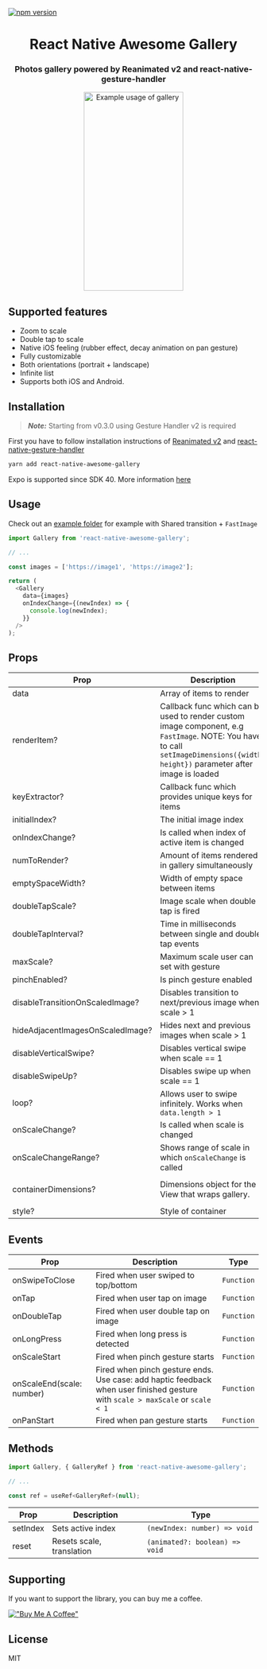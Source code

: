[![npm version](https://badge.fury.io/js/react-native-awesome-gallery.svg)](https://badge.fury.io/js/react-native-awesome-gallery)

<p align="center">
  <h1 align="center">React Native Awesome Gallery</h1>
  <h3 align="center">Photos gallery powered by Reanimated v2 and react-native-gesture-handler</h3>
</p>

<p align="center">
  <img width="200" height="400" src="example-0.0.3.gif" alt="Example usage of gallery">
</p>

## Supported features

- Zoom to scale
- Double tap to scale
- Native iOS feeling (rubber effect, decay animation on pan gesture)
- Fully customizable
- Both orientations (portrait + landscape)
- Infinite list
- Supports both iOS and Android.

## Installation

> **_Note:_** Starting from v0.3.0 using Gesture Handler v2 is required

First you have to follow installation instructions of [Reanimated v2](https://docs.swmansion.com/react-native-reanimated/) and [react-native-gesture-handler](https://docs.swmansion.com/react-native-gesture-handler/)

```sh
yarn add react-native-awesome-gallery
```

Expo is supported since SDK 40. More information [here](https://docs.expo.io/versions/latest/sdk/reanimated/)

## Usage

Check out an [example folder](./example) for example with Shared transition + `FastImage`

```js
import Gallery from 'react-native-awesome-gallery';

// ...

const images = ['https://image1', 'https://image2'];

return (
  <Gallery
    data={images}
    onIndexChange={(newIndex) => {
      console.log(newIndex);
    }}
  />
);
```

## Props

| Prop                             | Description                                                                                                                                                                     | Type                                                                                             | Default                                                                |
| -------------------------------- | ------------------------------------------------------------------------------------------------------------------------------------------------------------------------------- | ------------------------------------------------------------------------------------------------ | ---------------------------------------------------------------------- |
| data                             | Array of items to render                                                                                                                                                        | `T[]`                                                                                            | `undefined`                                                            |
| renderItem?                      | Callback func which can be used to render custom image component, e.g `FastImage`. NOTE: You have to call `setImageDimensions({width, height})` parameter after image is loaded | `(renderItemInfo: {item: T, index: number, setImageDimensions: Function}) => React.ReactElement` | `undefined`                                                            |
| keyExtractor?                    | Callback func which provides unique keys for items                                                                                                                              | `(item: T, index: number) => string or number`                                                   | Takes `id` or `key` or `_id` from `Item`, otherwise puts `Item` as key |
| initialIndex?                    | The initial image index                                                                                                                                                         | `number`                                                                                         | `0`                                                                    |
| onIndexChange?                   | Is called when index of active item is changed                                                                                                                                  | `(newIndex: number) => void`                                                                     | `undefined`                                                            |
| numToRender?                     | Amount of items rendered in gallery simultaneously                                                                                                                              | `number`                                                                                         | `5`                                                                    |
| emptySpaceWidth?                 | Width of empty space between items                                                                                                                                              | `number`                                                                                         | `30`                                                                   |
| doubleTapScale?                  | Image scale when double tap is fired                                                                                                                                            | `number`                                                                                         | `3`                                                                    |
| doubleTapInterval?               | Time in milliseconds between single and double tap events                                                                                                                       | `number`                                                                                         | `500`                                                                  |
| maxScale?                        | Maximum scale user can set with gesture                                                                                                                                         | `number`                                                                                         | `6`                                                                    |
| pinchEnabled?                    | Is pinch gesture enabled                                                                                                                                                        | `boolean`                                                                                        | `true`                                                                 |
| disableTransitionOnScaledImage?  | Disables transition to next/previous image when scale > 1                                                                                                                       | `boolean`                                                                                        | `false`                                                                |
| hideAdjacentImagesOnScaledImage? | Hides next and previous images when scale > 1                                                                                                                                   | `boolean`                                                                                        | `false`                                                                |
| disableVerticalSwipe?            | Disables vertical swipe when scale == 1                                                                                                                                         | `boolean`                                                                                        | `false`                                                                |
| disableSwipeUp?                  | Disables swipe up when scale == 1                                                                                                                                               | `boolean`                                                                                        | `false`                                                                |
| loop?                            | Allows user to swipe infinitely. Works when `data.length > 1`                                                                                                                   | `boolean`                                                                                        | `false`                                                                |
| onScaleChange?                   | Is called when scale is changed                                                                                                                                                 | `(scale: number) => void`                                                                        | `undefined`                                                            |
| onScaleChangeRange?              | Shows range of scale in which `onScaleChange` is called                                                                                                                         | `{start: number, end: number}`                                                                   | `undefined`                                                            |
| containerDimensions?             | Dimensions object for the View that wraps gallery.                                                                                                                              | `{width: number, height: number}`                                                                | value returned from `useWindowDimensions()` hook.                      |
| style?                           | Style of container                                                                                                                                                              | `ViewStyle`                                                                                      | `undefined`                                                            |

## Events

| Prop                      | Description                                                                                                                    | Type       |
| ------------------------- | ------------------------------------------------------------------------------------------------------------------------------ | ---------- |
| onSwipeToClose            | Fired when user swiped to top/bottom                                                                                           | `Function` |
| onTap                     | Fired when user tap on image                                                                                                   | `Function` |
| onDoubleTap               | Fired when user double tap on image                                                                                            | `Function` |
| onLongPress               | Fired when long press is detected                                                                                              | `Function` |
| onScaleStart              | Fired when pinch gesture starts                                                                                                | `Function` |
| onScaleEnd(scale: number) | Fired when pinch gesture ends. Use case: add haptic feedback when user finished gesture with `scale > maxScale` or `scale < 1` | `Function` |
| onPanStart                | Fired when pan gesture starts                                                                                                  | `Function` |

## Methods

```js
import Gallery, { GalleryRef } from 'react-native-awesome-gallery';

// ...

const ref = useRef<GalleryRef>(null);
```

| Prop     | Description               | Type                           |
| -------- | ------------------------- | ------------------------------ |
| setIndex | Sets active index         | `(newIndex: number) => void`   |
| reset    | Resets scale, translation | `(animated?: boolean) => void` |

## Supporting

If you want to support the library, you can buy me a coffee.

[!["Buy Me A Coffee"](https://www.buymeacoffee.com/assets/img/custom_images/orange_img.png)](https://www.buymeacoffee.com/pavelbabenko)

## License

MIT
